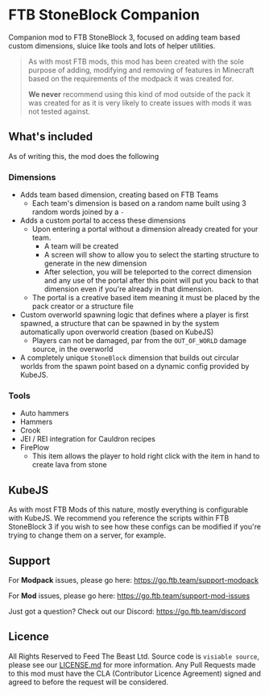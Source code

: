 # FTB StoneBlock Companion

Companion mod to FTB StoneBlock 3, focused on adding team based custom dimensions, sluice like tools and lots of helper utilities.

> As with most FTB mods, this mod has been created with the sole purpose of adding, modifying and removing of features in Minecraft based on the requirements of the modpack it was created for.
>
> **We never** recommend using this kind of mod outside of the pack it was created for as it is very likely to create issues with mods it was not tested against.

## What's included

As of writing this, the mod does the following

### Dimensions

- Adds team based dimension, creating based on FTB Teams
  - Each team's dimension is based on a random name built using 3 random words joined by a `-`
- Adds a custom portal to access these dimensions
  - Upon entering a portal without a dimension already created for your team.
    - A team will be created
    - A screen will show to allow you to select the starting structure to generate in the new dimension
    - After selection, you will be teleported to the correct dimension and any use of the portal after this point will put you back to that dimension even if you're already in that dimension.
  - The portal is a creative based item meaning it must be placed by the pack creator or a structure file
- Custom overworld spawning logic that defines where a player is first spawned, a structure that can be spawned in by the system automatically upon overworld creation (based on KubeJS)
  - Players can not be damaged, par from the `OUT_OF_WORLD` damage source, in the overworld
- A completely unique `StoneBlock` dimension that builds out circular worlds from the spawn point based on a dynamic config provided by KubeJS.

### Tools

- Auto hammers
- Hammers
- Crook
- JEI / REI integration for Cauldron recipes
- FirePlow
  - This item allows the player to hold right click with the item in hand to create lava from stone

## KubeJS

As with most FTB Mods of this nature, mostly everything is configurable with KubeJS. We recommend you reference the scripts within FTB StoneBlock 3 if you wish to see how these configs can be modified if you're trying to change them on a server, for example.

## Support

For **Modpack** issues, please go here: https://go.ftb.team/support-modpack

For **Mod** issues, please go here: https://go.ftb.team/support-mod-issues

Just got a question? Check out our Discord: https://go.ftb.team/discord

## Licence

All Rights Reserved to Feed The Beast Ltd. Source code is `visiable source`, please see our [LICENSE.md](/LICENSE.md) for more information. Any Pull Requests made to this mod must have the CLA (Contributor Licence Agreement) signed and agreed to before the request will be considered. 
